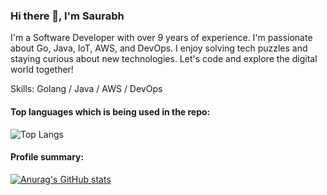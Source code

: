 ### Hi there 👋, I'm Saurabh

I'm a Software Developer with over 9 years of experience. I'm passionate about Go, Java, IoT, AWS, and DevOps. I enjoy solving tech puzzles and staying curious about new technologies. Let's code and explore the digital world together!

Skills: Golang / Java / AWS / DevOps

#### Top languages which is being used in the repo:
![Top Langs](https://github-readme-stats.vercel.app/api/top-langs/?username=belwals&hide_progress=true&show_icons=true&theme=radical)

#### Profile summary:
[![Anurag's GitHub stats](https://github-readme-stats.vercel.app/api?username=belwals&show_icons=true&theme=radical)](https://github.com/anuraghazra/github-readme-stats)
<!--
**belwals/belwals** is a ✨ _special_ ✨ repository because its `README.md` (this file) appears on your GitHub profile.

Here are some ideas to get you started:

🔭 I’m currently working on Go based project.
🌱 I’m currently learning learning Docker.
- 👯 I’m looking to collaborate on ...
- 🤔 I’m looking for help with ...
- 💬 Ask me about ...
- 📫 How to reach me: ...
- 😄 Pronouns: ...
- ⚡ Fun fact: ...
-->
